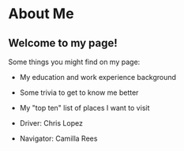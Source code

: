 # About Me

## Welcome to my page!

Some things you might find on my page:

- My education and work experience background
- Some trivia to get to know me better
- My "top ten" list of places I want to visit

- Driver: Chris Lopez
- Navigator: Camilla Rees
